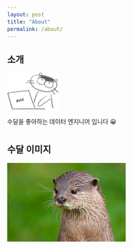 ```yaml
---
layout: post
title: "About"
permalink: /about/
---
```


## 소개
<img src = "/post_images/수달-컴퓨터.png" width="120" height=auto>

[comment]: <> (![sudal 1]&#40;../post_images/sudal-256.png&#41;  )
수달을 좋아하는 데이터 엔지니어 입니다 😀
#

## 수달 이미지
![sudal 1](../post_images/수달1.png)
